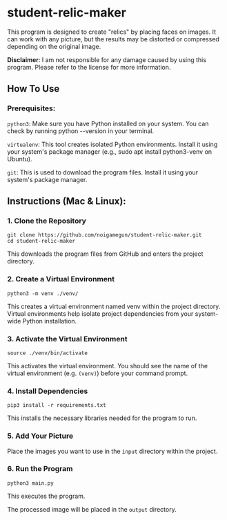 # student-relic-maker

This program is designed to create "relics" by placing faces on images. It can work with any picture, but the results may be distorted or compressed depending on the original image.

**Disclaimer**: I am not responsible for any damage caused by using this program. Please refer to the license for more information.

## How To Use

### Prerequisites:

`python3`: Make sure you have Python installed on your system. You can check by running python --version in your terminal.

`virtualenv`: This tool creates isolated Python environments. Install it using your system's package manager (e.g., sudo apt install python3-venv on Ubuntu).

`git`: This is used to download the program files. Install it using your system's package manager.

## Instructions (Mac & Linux):

### 1. Clone the Repository

```
git clone https://github.com/noigamegun/student-relic-maker.git
cd student-relic-maker
```

This downloads the program files from GitHub and enters the project directory.

### 2. Create a Virtual Environment

```
python3 -m venv ./venv/
```

This creates a virtual environment named venv within the project directory. Virtual environments help isolate project dependencies from your system-wide Python installation.

### 3. Activate the Virtual Environment

```
source ./venv/bin/activate
```

This activates the virtual environment. You should see the name of the virtual environment (e.g. `(venv)`) before your command prompt.

### 4. Install Dependencies

```
pip3 install -r requirements.txt
```

This installs the necessary libraries needed for the program to run.

### 5. Add Your Picture

Place the images you want to use in the `input` directory within the project.

### 6. Run the Program

```
python3 main.py
```

This executes the program.

The processed image will be placed in the `output` directory.
